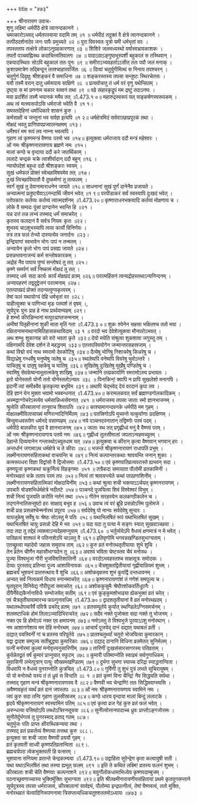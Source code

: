 +++
title = "४७३"

+++
श्रीनारायण उवाच-  
शृणु लक्ष्मि! धर्मपीठे क्षेत्रे त्वानन्दकानने ।  
चमत्कारोऽभवद् धर्मतपस्याया वदामि तम् ॥१ ॥
धर्मपीठं तदुक्तं वै क्षेत्रे त्वानन्दकानने ।  
तत्पीठदर्शनादेव जनः पापैः प्रमुच्यते ॥२ ॥
पुरा विवस्वतः पुत्रो यमी धर्मभृतां वरः ।  
तपस्तताप तत्क्षेत्रे लोकाऽनुग्रहकारणात् ॥३ ॥
शिशिरे जलमध्यस्थो वर्षास्वभ्रावकाशकः ।  
तपतौ पञ्चवह्निस्थः कदाचित्त्वतिवातगः ॥४ ॥
पादाऽग्राऽङ्गुष्ठभूस्पर्शी बहुकालं स तस्थिवान् ।  
एकपादस्थितः सोऽपि बहुकालं ततः पुनः ॥९ ॥
समीराऽभ्यवहर्ताऽऽसीत् ततः पपौ जलं मनाक् ।  
कुशाग्रमात्रेण तद्बिन्दून् ततश्चाहारवर्जितः ॥६ ॥
दिव्यां चतुर्युगीमित्थं स निनाय तपश्चरन् ।  
चतुर्गुणं दिदृक्षुः श्रीशङ्करं वै समाधिना ॥७ ॥
शङ्करस्तस्य तपसा सन्तुष्टः स्थिरचेतसः ।  
ययौ तस्मै वरान् दातु धर्मरूपाय साक्षिणे ॥८ ॥
प्रत्यवोचत्तु तं धर्म वरं वृणु यथेप्सितम् ।  
दृष्ट्वा स मां प्रणनाम चकार स्तवनं तथा ॥९ ॥
वव्रे संहारकृद्रूपं मम द्रष्टुं तदाऽनघः ।  
मया प्रदर्शितं तस्मै भयानकं ममैव तत् ॥1.473.१ ०॥
महारुद्रस्वरूपं यत् सङ्कर्षणस्वरूपकम् ।  
अथ त्वं मत्स्वरूपोऽसि धर्मराजो भवेति वै ॥१ १।  
समस्तदेहिनां धर्माधिकारे शासनं कुरु ।  
कर्मसाक्षी च जन्तूनां भव सर्वज्ञ इत्यपि ॥१ २॥
धर्मक्षेत्रमिदं सर्ववाञ्छाप्रपूरकं तथा ।  
मोक्षदं भवतु प्राणिपापप्रज्वालनक्षमम् ॥१३।  
धर्मेश्वरं मम रूपं तव नाम्ना भवत्वपि ।  
गृहाण त्वं कृष्णमन्त्रं वैष्णवः परमो भव ॥१४॥
इत्युक्त्वा धर्मराजाय ददौ मन्त्रं महेश्वरः ।  
ओं नमः श्रीकृष्णनारायणाय ब्रह्मणे नमः ॥१५।  
मालां कण्ठे च वृन्दाया ददौ करे जपार्थिकाम् ।  
ललाटे चन्द्रकं चक्रे त्वाशीर्वादान् ददौ बहून् ॥१६ ।  
न्यायोपदेशं बहुधा ददौ श्रीशङ्करः स्वयम् ।  
सुखं धर्मफलं प्रोक्तं स्वेच्छाविषयमेव तत् ॥१७।  
दुःखं त्विच्छाविघातौ वै दुष्कर्मणां तु तत्फलम् ।  
स्वर्गं सुखं तु देवानामाराधनेन जायते ॥१८॥
साधनानां सुखं पूर्णं दानेनैव प्रजायते ।  
अन्यात्मनां प्रतुष्ट्यैवाऽऽनन्दार्थि जीवनं भवेत् ॥१ ९॥
परपीडाकरं सर्वं स्वस्यापि दुःखदं भवेत् ।  
परोपकारः कर्तव्यः कर्तव्यं त्वात्मदर्शनम् ॥1.473.२०॥
कृष्णाराधनभक्त्यादि कर्तव्यं मोक्षणाय च ।  
लोके वै सम्पदः पुंसां प्राग्दानेन भवन्ति हि ॥२१ ।  
यन्न दत्तं तन्न लभ्यं तस्माद् धर्मं समाचरेत् ।  
कृतस्य फलदानं वै सर्वत्र नियमः कृतः ॥२२।  
शुभस्य चाऽशुभस्यापि त्वया कार्यो विनिर्णयः ।  
तत्र तत्र फलं तेभ्यो दास्यत्येव जनार्दनः ॥२३।  
इन्द्रियाणां स्वभावेन भोगः पापं न तन्मतम् ।  
अन्यायेन कृतो भोगः पापं प्रसह्य जायते ॥२४।  
प्रसन्नभावनाजन्यं कर्म सन्तोषकारकम् ।  
अद्रोहं नैव पापाय पुण्यं सन्तोषदं तु तत् ॥२५।  
कृष्णे समर्पणं सर्वं निष्कामं मोक्षदं तु तत् ।  
तस्माद् धर्मः सदा कार्यः कार्यं मोक्षप्रदं व्रतम् ॥२६॥
परात्महिंसनं त्वन्यद्रोहस्तथाऽन्यनिन्दनम् ।  
अन्यापहरणं तद्वदुद्वेजनं परात्मनाम् ॥२७।  
एतत्पापप्रदं प्रोक्तं तदन्यत्पुण्यकृत्परम् ।  
तेषां फलं यथायोग्यं देहि धर्मभृतां वर ॥२८।  
याहीत्युक्वा च पाणिभ्यां मृडः पस्पर्श तं वृषम् ।,  
सूर्यपुत्रः पुनः प्राह हे नाथ प्रार्थयाम्यहम् ॥२९।  
हे शम्भो कीरडिम्भानां मत्पुरःप्राप्तजन्मनाम् ।  
अमीषां पितृहीनानां शुकी माता मृतिं गता ॥1.473.३ ०॥
शुकः श्येनेन सहसा भक्षितश्च ततो मया ।  
रक्षितानामनाथानामितिहासकथाविदाम् ॥३ १ ॥
वरदो भव देवेशेत्युक्त्वा मौनपरोऽभवत् ।  
अथ शम्भुः शुकानाह को वरो भवतां कृते ॥३२॥
देयो मयेति संश्रुत्वा शुकशावा जगुस्तु तम् ।  
पक्षिणामपि देवेश दर्शनं ते महद्धनम् ॥३३॥
एतत्तपस्वियोगेन जन्मान्तरसहस्रजाम् ।  
कथां विद्मो वयं नाथ स्मरामो देवकोटिषु ॥३४॥
दैत्येषु भोगिषु निशाचरेषु किन्नरेषु च ।  
विद्याध्रेषु गन्धर्वेषु मनुष्येषु जलेषु च ॥३५॥
स्थलेष्वपि वनेष्वपि विवरेषु भुवोऽन्तरे ।  
याचितृषु च दातृषु रक्षकेषु च घातिषु ॥३६॥
सुखितेषु दुःखितेषु मूर्खेषु पण्डितेषु च ।  
स्वामिषु सेवकेष्वन्यभूतात्मकेषु शाखिषु ॥३७॥
जन्मानि तत्प्रकार्याणि स्मरामोऽस्य प्रभावतः ।  
इतो योनेस्ततो योनौ ततो योनेस्ततोऽन्यतः ॥३८ ॥
पिनाकिन्! क्वापि न प्रापि सुखलेशो मनागपि ।  
इदानीं त्वां समीक्ष्यैव कृतकृत्या बभूविम ॥३९॥
अथापि चेद्भवेद् देयं वरदानं कृपा तव ।  
देहि ज्ञानं येन मुक्ता भवामो भवबन्धनात् ॥1.473.४०॥
करामलकवत् सर्वं ब्रह्माण्डगोलकादिकम् ।  
अस्मद्वाग्गोचरेऽस्त्येव धर्मसान्निध्यसेवनात् ॥४१ ॥
धर्मराजस्य तपसा जाताः स्मो ज्ञानभाजनम् ।  
श्रुत्वेति कीरबालानां तानुवाच शिवापतिः ॥४२॥
काश्यामानन्दवनके धर्मपीठे मम गृहम् ।  
मोक्षलक्ष्मीविलासाख्यं मणिरत्नादिनिर्मितम् ॥४३॥
पतत्त्रिणोऽपि मुच्यन्ते यत्कुर्वाणाः प्रदक्षिणम् ।  
बिन्दुमाधवरूपेण धर्मनदे वसाम्यहम् ॥४४॥
नये पञ्चनदस्नातान् तद्विष्णोः परमं पदम् ।  
धर्मपीठे बालकीरा यूयं वै ज्ञानभाजनम् ॥४५॥
जाताः स्थ तत् प्रगृह्णीध्वं मनुं वै वैष्णवं परम् ।  
ओं नमः श्रीकृष्णनारायणाय पतये नमः ॥४६॥
गृह्णीध्वं तुलसीमालां जपताऽन्वहमच्युतम् ।  
देहान्ते दिव्ययानेन गन्तास्थोऽच्युतधाम यत् ॥४७॥
इत्युक्त्वा च कीरान् कृत्वा वैष्णवान् भगवान् हरः ।  
अन्तर्धानं जगामाऽथ धर्मक्षेत्रे च ते कीराः ॥४८॥
भजन्ते श्रीकृष्णनारायणं राधापतिं प्रभुम् ।  
लक्ष्मीनारायणसंहिताकथां वाचयन्ति च ॥४९॥
नित्यं कल्पान्तरकथाः श्रावयन्ति जनान् शुकाः ।  
कामरूपधरा विज्ञा विद्वांसो वै द्विजोत्तमाः ॥1.473.५०॥
एवं कृष्णपातिव्रत्यपरास्ते ह्यभवन् सदा ।  
कृष्णपूजां कृष्णकथां चक्रुर्नित्यं विहङ्गमाः ॥५१ ॥
तत्रैकदा समायाता पौलोमी व्रतकामिनी ।  
मनोरथव्रतं चक्रे तताप परमं तपः ॥५२॥
नित्यं तां श्रावयन्त्येते कथां पापप्रणाशिनीम् ।  
लक्ष्मीनारायणसंहितात्मिकां मोक्षदायिनीम् ॥५३॥
कथां श्रुत्वा शची भक्त्याऽऽर्चयत् कृष्णनरायणम् ।  
उपचारैः षोडशभिर्धर्मक्षेत्रे नदीतटे ॥५४॥
पञ्चनदे पूजयित्वा शिवं विश्वेश्वरं विभुम् ।  
शची नित्यं पूजयति करोति नर्तनं तथा ॥५५॥
गीतेन सरहस्येन कलकण्ठीकलेन च ।  
तद्गानेनातिसन्तुष्टो हरः साक्षाद् बभूव ह ॥५६॥
उवाच त्वं वरं ब्रूहि प्रसन्नोऽस्मि पुलोमजे ।  
शची प्राह प्रसन्नश्चेन्मनोरथं प्रपूरय ॥५७॥
सर्वदेवेषु यो मान्यः सर्वदेवेषु सुन्दरः ।  
यायजूकेषु सर्वेषु यः श्रेष्ठः सोऽस्तु मे पतिः ॥५८॥
यथाभिलषितं रूपं यथाभिलषितं सुखम् ।  
यथाभिलषितं चायुः प्रसन्नो देहि मे भव ॥५९॥
यदा यदा तु पत्या मे सङ्गः स्यात् सुखवाञ्च्छया ।  
तदा तदा तु तद्देहं त्यक्त्वाऽन्यदेहमाप्नुयाम् ॥1.473.६० ॥
भर्तुर्व्ययेऽपि वैधव्यं क्षणमात्रं न मे भवेत् ।  
पातिव्रत्यं शाश्वतं मे पतिनाशेऽपि चाऽस्तु वै ॥६१॥
इतिवृणोमि भगवन्नखण्डितसुभाग्यताम् ।  
एतच्छ्रुत्वा महादेवो जहास समुवाच ताम् ॥६२॥
कुरु व्रतं मनोरथतृतीयायाः शुभे शुचि ।  
तेन व्रतेन चीर्णेन महासौभाग्यदेन तु ॥६३॥
अवश्यं भविता चेष्टस्तव चैवं मनोरथः ।  
पूज्या विश्वभुजा गौरी भुजविंशतिशालिनी ॥६४॥
वरदोऽभवहस्तश्च साक्षसूत्रः समोदकः ।  
देव्याः पुरस्ताद् व्रतिन्या पूज्य आशाविनायकः ॥६५॥
चैत्रशुक्लद्वितीयायां गृह्णीयान्नियमं शुभम् ।  
ब्रह्मचर्यं भूशयनं प्रातरुत्थाय वै शुचि ॥६६॥
अशोकवृक्षस्य शुभं कुर्याद्वै दन्तधावनम् ।  
अन्यत् सर्वं नित्यकर्म विधाय स्नानमाचरेत् ॥६७॥
कृष्णनारायणांशं तं गणेशं समपूज्य च ।  
घृतपूरान् विनिवेद्य गौरीपूजां समाचरेत् ॥६८॥
अशोककुसुमैः श्रेष्ठैरशोकवर्तिधूपनैः ।  
दीपैर्नैवेद्यकैर्नानाविधैः सम्भोजयेत् सतीम् ॥६९॥
एवं कुङ्कुमशोभाढ्या ह्येकभुक्तं व्रतं चरेत् ।  
एवं चैत्रतृतीयायामारभ्य फाल्गुनावधिम् ॥1.473.७०॥
द्वादशतृतीयानां वै व्रतं मनोरथप्रदम् ।  
यथालब्धोपचारैर्वै पवित्रैः प्रचरेद् व्रतम् ॥७१ ॥
व्रतसम्पूर्तये कुर्यात् स्थण्डिलेऽग्निसमर्चनम् ।  
शतमष्टाधिकं होमं तिलाऽज्यादिभिराचरेत् ॥७२॥
सदैव नक्ते पूजोक्ता सदा नक्ते तु भोजनम् ।  
नक्त एव हि होमोऽयं नक्त एव क्षमापनम् ॥७३॥
नमोऽस्तु ते विश्वभुजे पूरयाऽऽशु मनोरथान् ।  
नम आशागणेशाय मम देहि मनोरथम् ॥७४॥
आचार्यं पूजयेद् दानं दद्यात् यथाबलं व्रती ।  
दद्यात् पयस्विनीं गां च व्रतस्य परिपूर्तये ॥७५॥
प्रातश्चतुर्थ्यां चतुरो भोजयित्वा कुमारकान् ।  
यद्वा द्वादश सम्पूज्य सतीबुद्ध्या कुमारिकाः ॥७६॥
दद्याद् दानानि विधिना व्रतमेतत् सुनिर्मलम् ।  
पत्नीं मनोरमां कुल्यां मनोवृत्त्यनुसारिणीम् ॥७७॥
तारिणीं दुःखसंसारसागरस्य पतिव्रताम् ।  
कुर्वन्नेतद्व्रतं वर्षं कुमारं प्राप्नुयात् स्फुटम् ॥७८॥
कुमारी पतिमाप्नोति स्वाढ्यं सर्वगुणाधिकम् ।  
सुवासिनी लभेत्पुत्रान् पत्युः सौख्यमखण्डितम् ॥७९॥
दुर्भगा सुभगा स्याच्च दरिद्रा स्याद्धनान्विता ।  
विधवापि न वैधव्यं पुनराप्नोति कुत्रचित् ॥1.473.८०॥
गुर्विणी तु शुभं पुत्रं लभते सुचिरायुषम् ।  
यो यो मनोरथो यस्य तं तं ध्रुवं स विन्दति ॥८ १ ॥
व्रतं कृष्णं विना चैन्द्रि! नैव सिद्ध्यति सर्वथा ।  
तस्माद् गृहाण मन्त्रं श्रीकृष्णनारायणस्य वै ॥८२॥
वैष्णवी भव चेन्द्राणि! ततः सिद्धिमवाप्स्यसि ।  
अवैष्णवकृतं व्यर्थं व्रतं दानं जपस्तपः ॥८३॥
ओं नमः श्रीकृष्णनारायणाय स्वामिने नमः ।  
जपं कुरु सदा तन्वि गृहाण तुलसीस्रजम् ॥८४॥
कण्ठे धारय वृन्दाया मालां बिन्दुं ललाटके ।  
हृदये श्रीकृष्णनारायणं स्वस्वामिनं पतिम् ॥८५॥
एवं कृत्वा व्रज गेहं कुरु व्रतं फलं भवेत् ।  
अरुन्धत्या वसिष्ठोऽपि लब्धोऽत्रिरनसूयया ॥८६॥
सुनीत्योत्तानपादाच्च ध्रुवः प्राप्तोऽङ्गजोत्तमः ।  
सुनीतेर्दुर्भगत्वं तु पुनरस्माद् व्रताद् गतम् ॥८७।  
चतुर्भुजः पतिः प्राप्तः क्षीराब्धिकन्यया तथा ।  
तस्माद् व्रतं प्रकर्तव्यं वैष्णव्या तत्तथा कुरु ॥८८।.  
इत्युक्ता सा शची जाता वैष्णवी प्रययौ गृहम् ।  
व्रतं कृतवती साध्वी कृष्णपतिव्रतान्विता ॥८९।.  
ब्रह्मचर्यपरा त्वेकभुक्तवती हि वत्सरम् ।  
भूशयाना सनियमा व्रतान्ते चेन्द्रकाम्यया ॥1.473.९०॥
उद्वाहिता सुरेन्द्रेण कृता कल्पायुषी सती ।  
यथा यथाऽभिलषितं तथा तस्या ह्यभूत् फलम् ॥९१ ॥
इति ते कथितं लक्ष्मि! व्रतस्य फलनं शुभम् ।  
कीरबालाः शची चेति वैष्णवाः कल्पनाशने ॥९२॥
ययुर्गोलोकधामाभिध्येय कृष्णपदाम्बुजम् ।  
पठनाच्छ्रवणाच्चास्य भुक्तिर्मुक्तिः सुभाग्यता ॥९२॥
इति श्रीलक्ष्मीनारायणीयसंहितायां प्रथमे कृतयुगसन्ताने सूर्यपुत्रस्य तपसा धर्मराजत्वं, कीरबालानां सार्वज्ञ्यं, पौलोम्या इन्द्रपत्नीत्वं, तेषां वैष्णवत्वं, ततो मुक्तिः, मनोरथव्रतं चेत्यादिनिरूपणनामा त्रिसप्तत्यधिकचतुश्शततमोऽध्यायः ॥४७३ ॥
    
